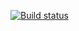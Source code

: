 [![Build status](https://ci.appveyor.com/api/projects/status/moqhgmn57ng8fvql?svg=true)](https://ci.appveyor.com/project/JulietteT/mobile)
